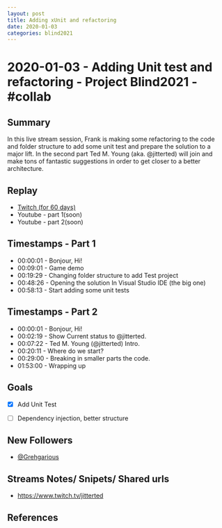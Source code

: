 ```yaml
---
layout: post
title: Adding xUnit and refactoring
date: 2020-01-03
categories: blind2021
---
```



# 2020-01-03 - Adding Unit test and refactoring - Project Blind2021 - #collab

## Summary

In this live stream session, Frank is making some refactoring to the code and folder structure to add some unit test and prepare the solution to a major lift. In the second part Ted M. Young (aka. @jitterted) will join and make tons of fantastic suggestions in order to get closer to a better architecture.

## Replay


- [Twitch (for 60 days)](https://www.twitch.tv/videos/530269968)
- Youtube - part 1(soon)
- Youtube - part 2(soon)


Timestamps - Part 1
--------

- 00:00:01 - Bonjour, Hi!
- 00:09:01 - Game demo
- 00:19:29 - Changing folder structure to add Test project
- 00:48:26 - Opening the solution In Visual Studio IDE (the big one)
- 00:58:13 - Start adding some unit tests

Timestamps - Part 2
--------

- 00:00:01 - Bonjour, Hi!
- 00:02:19 - Show Current status to @jitterted.
- 00:07:22 - Ted M. Young (@jitterted) Intro.
- 00:20:11 - Where do we start? 
- 00:29:00 - Breaking in smaller parts the code.
- 01:53:00 - Wrapping up

Goals
-----

- [X] Add Unit Test
- [ ] Dependency injection, better structure



New Followers
-------------

- [@Grehgarious](https://www.twitch.tv/Grehgarious)

Streams Notes/ Snipets/ Shared urls
-----------------------------------

- https://www.twitch.tv/jitterted


References
----------

